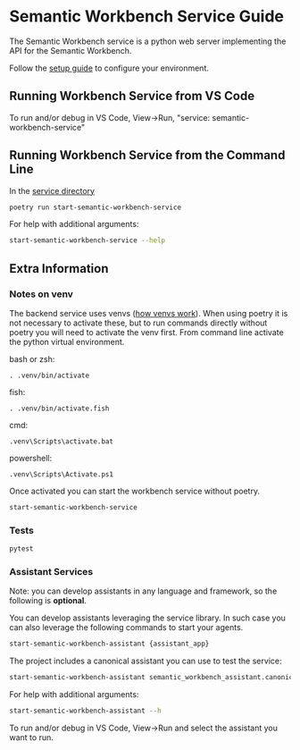 # Semantic Workbench Service Guide

The Semantic Workbench service is a python web server implementing the API for the Semantic Workbench.

Follow the [setup guide](../../../docs/SETUP_DEV_ENVIRONMENT.md) to configure your environment.

## Running Workbench Service from VS Code

To run and/or debug in VS Code, View->Run, "service: semantic-workbench-service"

## Running Workbench Service from the Command Line

In the [service directory](./)

```sh
poetry run start-semantic-workbench-service
```

For help with additional arguments:

```sh
start-semantic-workbench-service --help
```

## Extra Information

### Notes on venv

The backend service uses venvs ([how venvs work](https://docs.python.org/3.11/library/venv.html#how-venvs-work)). When using poetry it is not necessary to activate these, but to run commands directly without poetry you will need to activate the venv first. From command line activate the python virtual environment.

bash or zsh:

    . .venv/bin/activate

fish:

    . .venv/bin/activate.fish

cmd:

    .venv\Scripts\activate.bat

powershell:

    .venv\Scripts\Activate.ps1

Once activated you can start the workbench service without poetry.

```sh
start-semantic-workbench-service
```

### Tests

```sh
pytest
```

### Assistant Services

Note: you can develop assistants in any language and framework, so the following is **optional**.

You can develop assistants leveraging the service library. In such case you can also leverage the following commands to start your agents.

```sh
start-semantic-workbench-assistant {assistant_app}
```

The project includes a canonical assistant you can use to test the service:

```sh
start-semantic-workbench-assistant semantic_workbench_assistant.canonical:app
```

For help with additional arguments:

```sh
start-semantic-workbench-assistant --h
```

To run and/or debug in VS Code, View->Run and select the assistant you want to run.
